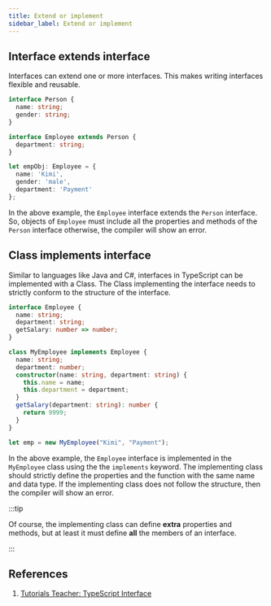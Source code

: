 ```yaml
---
title: Extend or implement
sidebar_label: Extend or implement
---
```


## Interface extends interface

Interfaces can extend one or more interfaces. This makes writing interfaces flexible and reusable.

```ts
interface Person {
  name: string;
  gender: string;
}

interface Employee extends Person {
  department: string;
}

let empObj: Employee = {
  name: 'Kimi',
  gender: 'male',
  department: 'Payment'
};
```

In the above example, the `Employee` interface extends the `Person` interface. So, objects of `Employee` must include all the properties and methods of the `Person` interface otherwise, the compiler will show an error.

## Class implements interface

Similar to languages like Java and C#, interfaces in TypeScript can be implemented with a Class. The Class implementing the interface needs to strictly conform to the structure of the interface.

```ts
interface Employee {
  name: string;
  department: string;
  getSalary: number => number;
}

class MyEmployee implements Employee {
  name: string;
  department: number;
  constructor(name: string, department: string) {
    this.name = name;
    this.department = department;
  }
  getSalary(department: string): number {
    return 9999;
  }
}

let emp = new MyEmployee("Kimi", "Payment");
```

In the above example, the `Employee` interface is implemented in the `MyEmployee` class using the the `implements` keyword. The implementing class should strictly define the properties and the function with the same name and data type. If the implementing class does not follow the structure, then the compiler will show an error.

:::tip

Of course, the implementing class can define **extra** properties and methods, but at least it must define **all** the members of an interface.

:::

## References

1. [Tutorials Teacher: TypeScript Interface](https://www.tutorialsteacher.com/typescript/typescript-interface)
